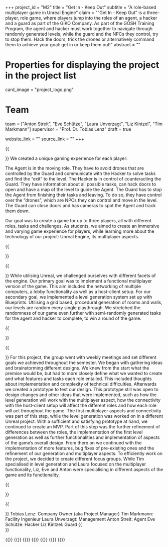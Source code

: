 +++
project_id = "M2"
title = "Get In - Keep Out"
subtitle = "A role-based multiplayer game in Unreal Engine"
claim = "“Get In - Keep Out” is a three-player, role game, where players jump into the roles of an agent, a hacker and a guard as part of the GIKO Company. As part of the GOSH Training Program, the agent and hacker must work together to navigate through randomly generated levels, while the guard and the NPCs they control, try to stop them. Hack the doors, trick the drones or alternatively command them to achieve your goal: get in or keep them out!"
abstract = ""

# Properties for displaying the project in the project list
card_image = "project_logo.png"

# Team
team = ["Anton Streit", "Eve Schütze", "Laura Unverzagt", "Liz Kintzel", "Tim Markmann"]
supervisor = "Prof. Dr. Tobias Lenz"
draft = true

website_link = ""
source_link = ""
+++

{{<section title="The Goal">}}
We created a unique gaming experience for each player:

The Agent is in the moving role. They have to avoid drones that are controlled by the Guard and communicate with the Hacker to solve tasks and find the “exit” to the level.
The Hacker is in control of counteracting the Guard. They have information about all possible tasks, can hack doors to open and have a map of the level to guide the Agent.
The Guard has to stop the Agent from finishing their tasks and leaving. To do so, they have control over the “drones”, which are NPCs they can control and move in the level. The Guard can close doors and has cameras to spot the Agent and track them down.

Our goal was to create a game for up to three players, all with different roles, tasks and challenges. As students, we aimed to create an immersive and varying game experience for players, while learning more about the technology of our project: Unreal Engine, its multiplayer aspects.

{{</section>}}

{{<section title="Technical Challenges">}}
While utilising Unreal, we challenged ourselves with different facets of the engine.
Our primary goal was to implement a functional multiplayer version of the game. This aim included the networking of multiple computers, a lobby functionality as well as a host-client setup.
For our secondary goal, we implemented a level generation system set up with Blueprints. Utilising a grid based, procedural generation of rooms and walls, our levels are random every single playthrough. We stretched the randomness of our game even further with semi-randomly generated tasks for the agent and hacker to complete, to win a round of the game.

{{</section>}} 

{{<section title="Process">}}
For this project, the group went with weekly meetings and set different goals we achieved throughout the semester.
We began with gathering ideas and brainstorming different designs. We knew from the start what the premise would be, but had to more closely define what we wanted to create and what features and tasks each role entailed. This included thoughts about implementation and complexity of technical difficulties.
Afterwards we created a prototype to test our design. This prototype still was open to design changes and other ideas that were implemented, such as how the level generation will work with the multiplayer aspect, how the connectivity with the host-client setup will affect the different roles and how each role will act throughout the game. The first multiplayer aspects and connectivity was part of this step, while the level generation was worked on in a different Unreal project.
With a sufficient and satisfying prototype at hand, we continued to create an MVP. Part of this step was the further refinement of differences between the roles, the implementation of the first level generation as well as further functionalities and implementation of aspects of the game’s overall design.
From there on we continued with the implementation of more features, bug fixes of pre-existing ones and the refinement of our generation and multiplayer aspects.
To efficiently work on the project, we decided to create different focus groups. While Tim specialised in level generation and Laura focused on the multiplayer functionality, Liz, Eve and Anton were specialising in different aspects of the game and its functionality.

{{</section>}}


{{<section title="The Agents">}}
Tobias Lenz: Company Owner (aka Project Manager)
Tim Markmann: Facility Ingenieur
Laura Unverzagt: Management
Anton Streit: Agent
Eve Schütze: Hacker
Liz Kintzel: Guard
{{</section>}}

{{<gallery>}}
{{<team-member image="anton_img.jpg" name="Anton Streit">}}
{{<team-member image="eve_img.jpg" name="Eve Schütze">}}
{{<team-member image="laura_img.jpg" name="Laura Unverzagt">}}
{{<team-member image="liz_img.jpg" name="Liz Kintzel">}}
{{<team-member image="tim_img.jpg" name="Tim Markmann">}}
{{</gallery>}}

